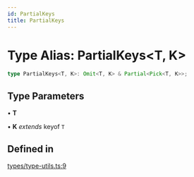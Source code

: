 ```yaml
---
id: PartialKeys
title: PartialKeys
---
```


# Type Alias: PartialKeys\<T, K\>

```ts
type PartialKeys<T, K>: Omit<T, K> & Partial<Pick<T, K>>;
```

## Type Parameters

• **T**

• **K** *extends* keyof `T`

## Defined in

[types/type-utils.ts:9](https://github.com/TanStack/table/blob/b1e6b79157b0debc7222660572b06c8b857f4605/packages/table-core/src/types/type-utils.ts#L9)
